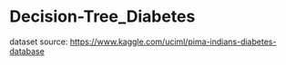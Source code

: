 # Decision-Tree_Diabetes

dataset source: https://www.kaggle.com/uciml/pima-indians-diabetes-database
